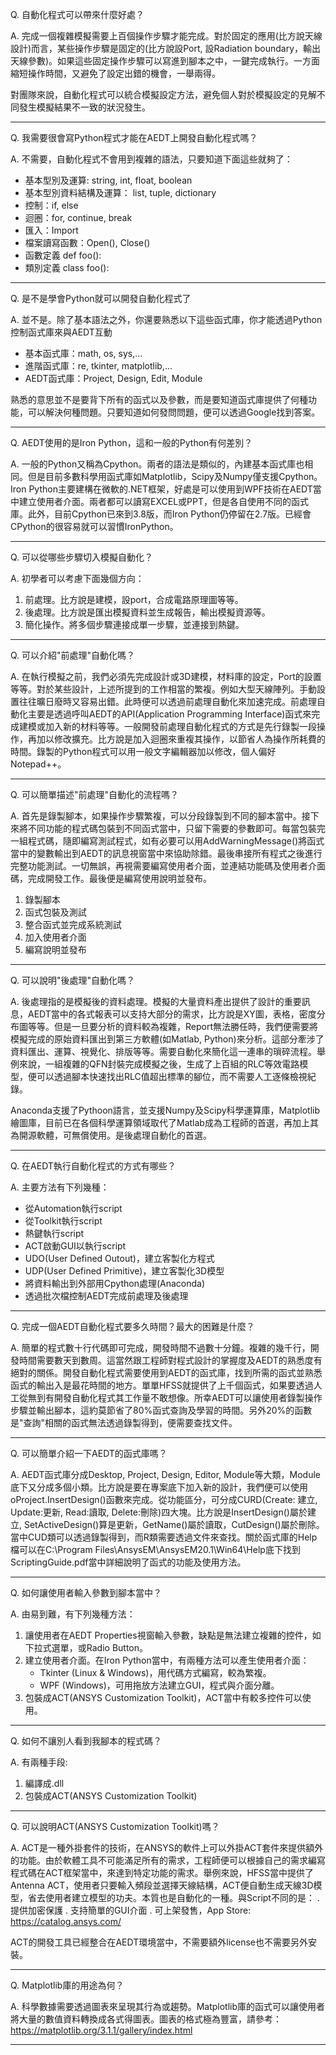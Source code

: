 Q. 自動化程式可以帶來什麼好處？

A. 完成一個複雜模擬需要上百個操作步驟才能完成。對於固定的應用(比方說天線設計)而言，某些操作步驟是固定的(比方說設Port, 設Radiation boundary，輸出天線參數)。如果這些固定操作步驟可以寫進到腳本之中，一鍵完成執行。一方面縮短操作時間，又避免了設定出錯的機會，一舉兩得。

對團隊來說，自動化程式可以統合模擬設定方法，避免個人對於模擬設定的見解不同發生模擬結果不一致的狀況發生。

---

Q. 我需要很會寫Python程式才能在AEDT上開發自動化程式嗎？

A. 不需要，自動化程式不會用到複雜的語法，只要知道下面這些就夠了：
- 基本型別及運算: string, int, float, boolean
- 基本型別資料結構及運算： list, tuple, dictionary
- 控制：if, else
- 迴圈：for, continue, break
- 匯入：Import
- 檔案讀寫函數：Open(), Close()
- 函數定義 def foo():
- 類別定義 class foo():

---

Q. 是不是學會Python就可以開發自動化程式了

A. 並不是。除了基本語法之外，你還要熟悉以下這些函式庫，你才能透過Python控制函式庫來與AEDT互動
- 基本函式庫：math, os, sys,...
- 進階函式庫：re, tkinter, matplotlib,...
- AEDT函式庫：Project, Design, Edit, Module

熟悉的意思並不是要背下所有的函式以及參數，而是要知道函式庫提供了何種功能，可以解決何種問題。只要知道如何發問問題，便可以透過Google找到答案。

---
Q. AEDT使用的是Iron Python，這和一般的Python有何差別？

A. 一般的Python又稱為Cpython。兩者的語法是類似的，內建基本函式庫也相同。但是目前多數科學用函式庫如Matplotlib，Scipy及Numpy僅支援Cpython。Iron Python主要建構在微軟的.NET框架，好處是可以使用到WPF技術在AEDT當中建立使用者介面。兩者都可以讀寫EXCEL或PPT，但是各自使用不同的函式庫。此外，目前Cpython已來到3.8版，而Iron Python仍停留在2.7版。已經會CPython的很容易就可以習慣IronPython。

---

Q. 可以從哪些步驟切入模擬自動化？

A. 初學者可以考慮下面幾個方向：
1. 前處理。比方說是建模，設port，合成電路原理圖等等。
2. 後處理。比方說是匯出模擬資料並生成報告，輸出模擬資源等。
3. 簡化操作。將多個步驟連接成單一步驟，並連接到熱鍵。

---

Q. 可以介紹"前處理"自動化嗎？

A. 在執行模擬之前，我們必須先完成設計或3D建模，材料庫的設定，Port的設置等等。對於某些設計，上述所提到的工作相當的繁複。例如大型天線陣列。手動設置往往曠日廢時又容易出錯。此時便可以透過前處理自動化來加速完成。前處理自動化主要是透過呼叫AEDT的API(Application Programming Interface)函式來完成建模或加入新的材料等等。一般開發前處理自動化程式的方式是先行錄製一段操作，再加以修改擴充。比方說是加入迴圈來重複其操作，以節省人為操作所耗費的時間。錄製的Python程式可以用一般文字編輯器加以修改，個人偏好Notepad++。

---

Q. 可以簡單描述"前處理"自動化的流程嗎？

A. 首先是錄製腳本，如果操作步驟繁複，可以分段錄製到不同的腳本當中。接下來將不同功能的程式碼包裝到不同函式當中，只留下需要的參數即可。每當包裝完一組程式碼，隨即編寫測試程式，如有必要可以用AddWarningMessage()將函式當中的變數輸出到AEDT的訊息視窗當中來協助除錯。最後串接所有程式之後進行完整功能測試。一切無誤，再視需要編寫使用者介面，並連結功能碼及使用者介面碼，完成開發工作。最後便是編寫使用說明並發布。
1. 錄製腳本
2. 函式包裝及測試
3. 整合函式並完成系統測試
4. 加入使用者介面
5. 編寫說明並發布

---


Q. 可以說明"後處理"自動化嗎？

A. 後處理指的是模擬後的資料處理。模擬的大量資料產出提供了設計的重要訊息，AEDT當中的各式報表可以支持大部分的需求，比方說是XY圖，表格，密度分布圖等等。但是一旦要分析的資料較為複雜，Report無法勝任時，我們便需要將模擬完成的原始資料匯出到第三方軟體(如Matlab, Python)來分析。這部分牽涉了資料匯出、運算、視覺化、排版等等。需要自動化來簡化這一連串的瑣碎流程。舉例來說，一組複雜的QFN封裝完成模擬之後，生成了上百組的RLC等效電路模型，便可以透過腳本快速找出RLC值超出標準的腳位，而不需要人工逐條檢視紀錄。

Anaconda支援了Pythoon語言，並支援Numpy及Scipy科學運算庫，Matplotlib繪圖庫，目前已在各個科學運算領域取代了Matlab成為工程師的首選，再加上其為開源軟體，可無償使用。是後處理自動化的首選。

---

Q. 在AEDT執行自動化程式的方式有哪些？

A. 主要方法有下列幾種：
- 從Automation執行script
- 從Toolkit執行script
- 熱鍵執行script
- ACT啟動GUI以執行script
- UDO(User Defined Outout)，建立客製化方程式
- UDP(User Defined Primitive)，建立客製化3D模型
- 將資料輸出到外部用Cpython處理(Anaconda)
- 透過批次檔控制AEDT完成前處理及後處理

---

Q. 完成一個AEDT自動化程式要多久時間？最大的困難是什麼？

A. 簡單的程式數十行代碼即可完成，開發時間不過數十分鐘。複雜的幾千行，開發時間需要數天到數周。這當然跟工程師對程式設計的掌握度及AEDT的熟悉度有絕對的關係。開發自動化程式需要使用到AEDT的函式庫，找到所需的函式並熟悉函式的輸出入是最花時間的地方。單單HFSS就提供了上千個函式，如果要透過人工從無到有開發自動化程式其工作量不敢想像。所幸AEDT可以讓使用者錄製操作步驟並輸出腳本，這約莫節省了80%函式查詢及學習的時間。另外20%的函數是"查詢"相關的函式無法透過錄製得到，便需要查找文件。

---

Q. 可以簡單介紹一下AEDT的函式庫嗎？

A. AEDT函式庫分成Desktop, Project, Design, Editor, Module等大類，Module底下又分成多個小類。比方說是要在專案底下加入新的設計，我們便可以使用oProject.InsertDesign()函數來完成。從功能區分，可分成CURD(Create:
建立, Update:更新, Read:讀取, Delete:刪除)四大塊。比方說是InsertDesign()屬於建立, SetActiveDesign()算是更新，GetName()屬於讀取，CutDesign()屬於刪除。當中CUD類可以透過錄製得到，而R類需要透過文件來查找。關於函式庫的Help檔可以在C:\Program Files\AnsysEM\AnsysEM20.1\Win64\Help底下找到ScriptingGuide.pdf當中詳細說明了函式的功能及使用方法。

---

Q. 如何讓使用者輸入參數到腳本當中？

A. 由易到難，有下列幾種方法：
1. 讓使用者在AEDT Properties視窗輸入參數，缺點是無法建立複雜的控件，如下拉式選單，或Radio Button。
2. 建立使用者介面。在Iron Python當中，有兩種方法可以產生使用者介面：
    - Tkinter (Linux & Windows)，用代碼方式編寫，較為繁複。
    - WPF (Windows)，可用拖放方法建立GUI，程式與介面分離。
3. 包裝成ACT(ANSYS Customization Toolkit)，ACT當中有較多控件可以使用。

---

Q. 如何不讓別人看到我腳本的程式碼？

A. 有兩種手段:
1. 編譯成.dll
2. 包裝成ACT(ANSYS Customization Toolkit)

---

Q. 可以說明ACT(ANSYS Customization Toolkit)嗎？

A. ACT是一種外掛套件的技術，在ANSYS的軟件上可以外掛ACT套件來提供額外的功能。由於軟體工具不可能滿足所有的需求，工程師便可以根據自己的需求編寫程式碼在ACT框架當中，來達到特定功能的需求。舉例來說，HFSS當中提供了Antenna ACT，使用者只要輸入頻段並選擇天線結構，ACT便自動生成天線3D模型，省去使用者建立模型的功夫。本質也是自動化的一種。與Script不同的是：
. 提供加密保護
. 支持簡單的GUI介面
. 可上架發售，App Store: https://catalog.ansys.com/

ACT的開發工具已經整合在AEDT環境當中，不需要額外license也不需要另外安裝。

---

Q. Matplotlib庫的用途為何？

A. 科學數據需要透過圖表來呈現其行為或趨勢。Matplotlib庫的函式可以讓使用者將大量的數值資料轉換成各式得圖表。圖表的格式極為豐富，請參考：https://matplotlib.org/3.1.1/gallery/index.html

---
